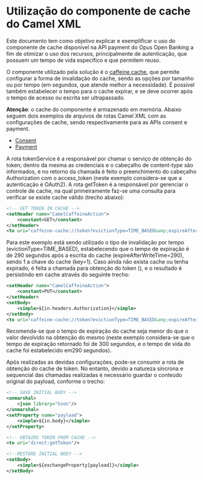# Utilização do componente de cache do Camel XML

Este documento tem como objetivo explicar e exemplificar o uso do componente de
cache disponível na API payment do Opus Open Banking a fim de otimizar o uso dos
recursos, principalmente de autenticação, que possuem um tempo de vida específico
e que permitem reuso.

O componente utilizado pela solução é o [caffeine cache](https://camel.apache.org/components/3.12.x/caffeine-cache-component.html),
que permite configurar a forma de invalidação do cache, sendo as opções por tamanho
ou por tempo (em segundos, que atende melhor a necessidade). É possível também
estabelecer o tempo para o cache expirar, e se deve ocorrer após o tempo de acesso
ou escrita ser ultrapassado.

**Atenção**: o cache do componente é armazenado em memória.
Abaixo seguem dois exemplos de arquivos de rotas Camel XML com as configurações
de cache, sendo respectivamente para as APIs consent e payment.

- [Consent](./attachments/OOB_Cache_Consent.xml)
- [Payment](./attachments/OOB_Cache_Payment.xml)

A rota tokenService é a responsável por chamar o serviço de obtenção do token;
dentro da mesma as credenciais e o cabeçalho de content-type são informados, e
no retorno da chamada é feito o preenchimento do cabeçalho Authorization com o
access_token (neste exemplo considera-se que a autenticação é OAuth2).
A rota getToken é a responsável por gerenciar o controle de cache, na qual
primeiramente faz-se uma consulta para verificar se existe cache válido (trecho abaixo):

```xml
<!-- GET TOKEN IN CACHE -->
<setHeader name="CamelCaffeineAction">
    <constant>GET</constant>
</setHeader>
<to uri="caffeine-cache://token?evictionType=TIME_BASED&amp;expireAfterWriteTime=290&amp;key=1"/>
```

Para este exemplo está sendo utilizado o tipo de invalidação por tempo
(evictionType=TIME_BASED), estabelecendo que o tempo de expiração é de 290 segundos
após a escrita do cache (expireAfterWriteTime=290), sendo 1 a chave do cache (key=1).
Caso ainda não exista cache ou tenha expirado, é feita a chamada para obtenção do
token (<to uri="direct:tokenService"/>), e o resultado é persistindo em cache
através do seguinte trecho:

```xml
<setHeader name="CamelCaffeineAction">
    <constant>PUT</constant>
</setHeader>
<setBody>
    <simple>${in.headers.Authorization}</simple>
</setBody>
<to uri="caffeine-cache://token?evictionType=TIME_BASED&amp;expireAfterWriteTime=290&amp;key=1"/>
```

Recomenda-se que o tempo de expiração do cache seja menor do que o valor devolvido
na obtenção do mesmo (neste exemplo considera-se que o tempo de expiração retornado
foi de 300 segundos, e o tempo de vida do cache foi estabelecido em290 segundos).

Após realizadas as devidas configurações, pode-se consumir a rota de obtenção do
cache de token. No entanto, devido a natureza síncrona e sequencial das chamadas
realizadas é necessário guardar o conteúdo original do payload, conforme o trecho:

```xml
<!-- SAVE INITIAL BODY -->
<unmarshal>
    <json library="Gson"/>
</unmarshal>
<setProperty name="payload">
    <simple>${in.body}</simple>
</setProperty>

<!-- OBTAINS TOKEN FROM CACHE -->
<to uri="direct:getToken"/>

<!--RESTORE INITIAL BODY -->
<setBody>
    <simple>${exchangeProperty[payload]}</simple>
</setBody>
```
